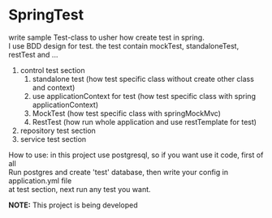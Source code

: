 # SpringTest

write sample Test-class to usher how create test in spring. <br>
I use BDD design for test. the test contain mockTest, standaloneTest, restTest and ... 

1) control test section
    1) standalone test (how test specific class without create other class and context)
    2) use applicationContext for test (how test specific class with spring applicationContext)
    3) MockTest (how test specific class with springMockMvc)
    4) RestTest (how run whole application and use restTemplate for test)
2) repository test section
3) service test section


How to use:
in this project use postgresql, so if you want use it code, first of all <br>
Run postgres and create 'test' database, then write your config in application.yml file <br>
at test section, next run any test you want.

**NOTE:**
This project is being developed